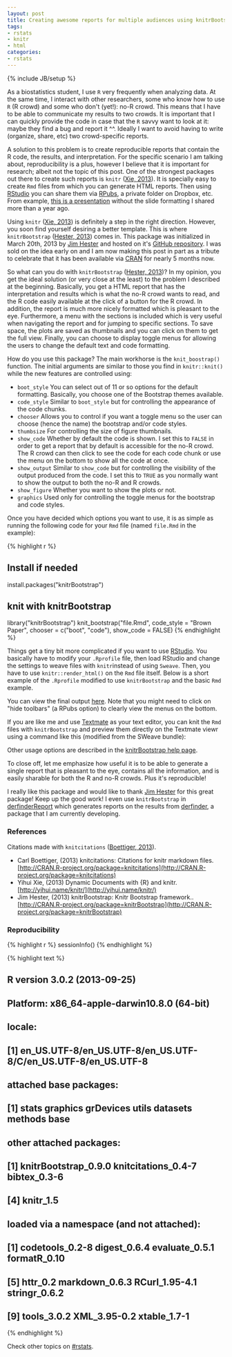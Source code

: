 ```yaml
---
layout: post
title: Creating awesome reports for multiple audiences using knitrBootstrap
tags:
- rstats
- knitr
- html
categories:
- rstats
---
```

{% include JB/setup %}









As a biostatistics student, I use `R` very frequently when analyzing data. At the same time, I interact with other researchers, some who know how to use `R` (R crowd) and some who don't (yet!): no-R crowd. This means that I have to be able to communicate my results to two crowds. It is important that I can quickly provide the code in case that the `R` savvy want to look at it: maybe they find a bug and report it ^^. Ideally I want to avoid having to write (organize, share, etc) two crowd-specific reports.

A solution to this problem is to create reproducible reports that contain the R code, the results, and interpretation. For the specific scenario I am talking about, reproducibility is a plus, however I believe that it is important for research; albeit not the topic of this post. One of the strongest packages out there to create such reports is `knitr` (<span class="showtooltip" title="Xie Y (2013). Dynamic Documents with R and knitr. Chapman and Hall/CRC. ISBN 978-1482203530."><a href="http://yihui.name/knitr/">Xie, 2013</a></span>). It is specially easy to create `Rmd` files from which you can generate HTML reports. Then using [RStudio](http://www.rstudio.com/) you can share them via [RPubs](http://rpubs.com/), a private folder on Dropbox, etc. From example, [this is a presentation](http://rpubs.com/lcollado/2618) without the slide formatting I shared more than a year ago.

Using `knitr` (<span class="showtooltip" title="Xie Y (2013). Dynamic Documents with R and knitr. Chapman and Hall/CRC. ISBN 978-1482203530."><a href="http://yihui.name/knitr/">Xie, 2013</a></span>) is definitely a step in the right direction. However, you soon find yourself desiring a better template. This is where `knitrBootstrap` (<span class="showtooltip" title="Hester J (2013). knitrBootstrap: Knitr Bootstrap framework.. R package version 0.9.0."><a href="http://CRAN.R-project.org/package=knitrBootstrap">Hester, 2013</a></span>) comes in. This package was initialized in March 20th, 2013 by [Jim Hester](http://jimhester.com/) and hosted on it's [GitHub repository](https://github.com/jimhester/knitrBootstrap). I was sold on the idea early on and I am now making this post in part as a tribute to celebrate that it has been available via [CRAN](http://cran.at.r-project.org/web/packages/knitrBootstrap/index.html) for nearly 5 months now.

So what can you do with `knitrBootstrap` (<span class="showtooltip" title="Hester J (2013). knitrBootstrap: Knitr Bootstrap framework.. R package version 0.9.0."><a href="http://CRAN.R-project.org/package=knitrBootstrap">Hester, 2013</a></span>)? In my opinion, you get the ideal solution (or very close at the least) to the problem I described at the beginning. Basically, you get a HTML report that has the interpretation and results which is what the no-R crowd wants to read, and the R code easily available at the click of a button for the R crowd. In addition, the report is much more nicely formatted which is pleasant to the eye. Furthermore, a menu with the sections is included which is very useful when navigating the report and for jumping to specific sections. To save space, the plots are saved as thumbnails and you can click on them to get the full view. Finally, you can choose to display toggle menus for allowing the users to change the default text and code formatting. 

How do you use this package? The main workhorse is the `knit_boostrap()` function. The initial arguments are similar to those you find in `knitr::knit()` while the new features are controlled using:

* `boot_style` You can select out of 11 or so options for the default formatting. Basically, you choose one of the Bootstrap themes available. 
* `code_style` Similar to `boot_style` but for controlling the appearance of the code chunks.
* `chooser` Allows you to control if you want a toggle menu so the user can choose (hence the name) the bootstrap and/or code styles.
* `thumbsize` For controlling the size of figure thumbnails. 
* `show_code` Whether by default the code is shown. I set this to `FALSE` in order to get a report that by default is accessible for the no-R crowd. The R crowd can then click to see the code for each code chunk or use the menu on the bottom to show all the code at once.
* `show_output` Similar to `show_code` but for controlling the visibility of the output produced from the code. I set this to `TRUE` as you normally want to show the output to both the no-R and R crowds.
* `show_figure` Whether you want to show the plots or not.
* `graphics` Used only for controlling the toggle menus for the bootstrap and code styles.


Once you have decided which options you want to use, it is as simple as running the following code for your `Rmd` file (named `file.Rmd` in the example):


{% highlight r %}
## Install if needed
install.packages("knitrBootstrap")

## knit with knitrBootstrap
library("knitrBootstrap")
knit_bootstrap("file.Rmd", code_style = "Brown Paper", chooser = c("boot", "code"), 
    show_code = FALSE)
{% endhighlight %}



Things get a tiny bit more complicated if you want to use [RStudio](http://www.rstudio.com/). You basically have to modify your `.Rprofile` file, then load RStudio and change the settings to weave files with `knitr`instead of using `Sweave`. Then, you have to use `knitr::render_html()` on the `Rmd` file itself. Below is a short example of the `.Rprofile` modified to use `knitrBootstrap` and the basic `Rmd` example.

<script src="https://gist.github.com/lcolladotor/6445771.js"></script>

You can view the final output [here](http://rpubs.com/lcollado/11210). Note that you might need to click on "hide toolbars" (a RPubs option) to clearly view the menus on the bottom.

If you are like me and use [Textmate](https://github.com/textmate/textmate) as your text editor, you can knit the `Rmd` files with `knitrBootstrap` and preview them directly on the Textmate viewr using a command like this (modified from the SWeave bundle):

<script src="https://gist.github.com/lcolladotor/7884334.js"></script>

Other usage options are described in the [knitrBootstrap help page](http://jimhester.github.io/knitrBootstrap).

To close off, let me emphasize how useful it is to be able to generate a single report that is pleasant to the eye, contains all the information, and is easily sharable for both the R and no-R crowds. Plus it's reproducible!

I really like this package and would like to thank [Jim Hester](http://jimhester.com/) for this great package! Keep up the good work! I even use `knitrBootstrap` in [derfinderReport](https://github.com/lcolladotor/derfinderReport) which generates reports on the results from [derfinder](https://github.com/lcolladotor/derfinder), a package that I am currently developing.





### References

Citations made with `knitcitations` (<span class="showtooltip" title="Boettiger C (2013). knitcitations: Citations for knitr markdown files. R package version 0.4-7."><a href="http://CRAN.R-project.org/package=knitcitations">Boettiger, 2013</a></span>).



- Carl Boettiger,   (2013) knitcitations: Citations for knitr markdown files.  [http://CRAN.R-project.org/package=knitcitations](http://CRAN.R-project.org/package=knitcitations)
- Yihui Xie,   (2013) Dynamic Documents with {R} and knitr.  [http://yihui.name/knitr/](http://yihui.name/knitr/)
- Jim Hester,   (2013) knitrBootstrap: Knitr Bootstrap framework..  [http://CRAN.R-project.org/package=knitrBootstrap](http://CRAN.R-project.org/package=knitrBootstrap)


### Reproducibility


{% highlight r %}
sessionInfo()
{% endhighlight %}



{% highlight text %}
## R version 3.0.2 (2013-09-25)
## Platform: x86_64-apple-darwin10.8.0 (64-bit)
## 
## locale:
## [1] en_US.UTF-8/en_US.UTF-8/en_US.UTF-8/C/en_US.UTF-8/en_US.UTF-8
## 
## attached base packages:
## [1] stats     graphics  grDevices utils     datasets  methods   base     
## 
## other attached packages:
## [1] knitrBootstrap_0.9.0 knitcitations_0.4-7  bibtex_0.3-6        
## [4] knitr_1.5           
## 
## loaded via a namespace (and not attached):
##  [1] codetools_0.2-8 digest_0.6.4    evaluate_0.5.1  formatR_0.10   
##  [5] httr_0.2        markdown_0.6.3  RCurl_1.95-4.1  stringr_0.6.2  
##  [9] tools_3.0.2     XML_3.95-0.2    xtable_1.7-1
{% endhighlight %}


Check other topics on [#rstats](https://twitter.com/search?q=%23rstats).
